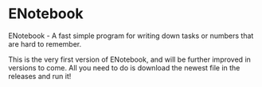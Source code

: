# ENotebook
ENotebook - A fast simple program for writing down tasks or numbers that are hard to remember.

This is the very first version of ENotebook, and will be further improved in versions to come.
All you need to do is download the newest file in the releases and run it!
